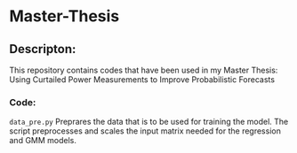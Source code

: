 # Master-Thesis

## Descripton:
This repository contains codes that have been used in my Master Thesis: Using Curtailed Power Measurements to Improve Probabilistic Forecasts

### Code:
```data_pre.py``` Preprares the data that is to be used for training the model. The script preprocesses and scales the input matrix needed for the regression and GMM models.

